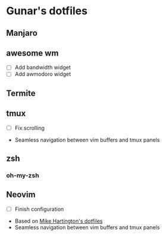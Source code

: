 # Gunar's dotfiles

## Manjaro

## awesome wm

- [ ] Add bandwidth widget
- [ ] Add awmodoro widget

## Termite

## tmux

- [ ] Fix scrolling

- Seamless navigation between vim buffers and tmux panels

## zsh

### oh-my-zsh

## Neovim

- [ ] Finish configuration

- Based on [Mike Hartington's dotfiles](https://github.com/mhartington/dotfiles)
- Seamless navigation between vim buffers and tmux panels
